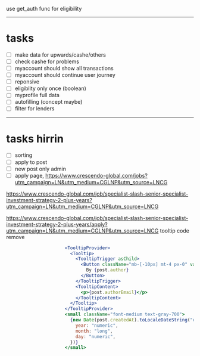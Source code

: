 use get_auth func for eligibility

--------------------------------------
# tasks
- [ ] make data for upwards/cashe/others
- [ ] check cashe for problems
- [ ] myaccount should show all transactions
- [ ] myaccount should continue user journey
- [ ] reponsive 
- [ ] eligiblity only once (boolean)
- [ ] myprofile full data
- [ ] autofilling (concept maybe)
- [ ] filter for lenders
------------------------------
# tasks hirrin
- [ ] sorting
- [ ] apply to post
- [ ] new post only admin
- [ ] apply page,
https://www.crescendo-global.com/jobs?utm_campaign=LN&utm_medium=CGLNP&utm_source=LNCG

https://www.crescendo-global.com/job/specialist-slash-senior-specialist-investment-strategy-2-plus-years?utm_campaign=LN&utm_medium=CGLNP&utm_source=LNCG

https://www.crescendo-global.com/job/specialist-slash-senior-specialist-investment-strategy-2-plus-years/apply?utm_campaign=LN&utm_medium=CGLNP&utm_source=LNCG
tooltip code remove
```jsx
                      <TooltipProvider>
                        <Tooltip>
                          <TooltipTrigger asChild>
                            <Button className="mb-[-10px] mt-4 px-0" variant="link">
                              By {post.author}
                            </Button>
                          </TooltipTrigger>
                          <TooltipContent>
                            <p>{post.authorEmail}</p>
                          </TooltipContent>
                        </Tooltip>
                      </TooltipProvider>
                      <small className="font-medium text-gray-700">
                        {new Date(post.createdAt).toLocaleDateString("en-US", {
                          year: "numeric",
                          month: "long",
                          day: "numeric",
                        })}
                      </small>


```